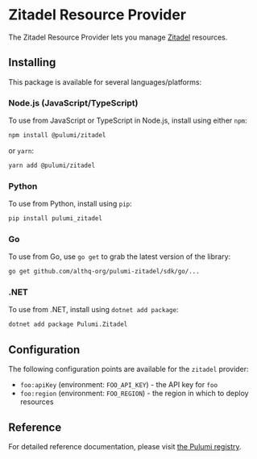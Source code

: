 # Zitadel Resource Provider

The Zitadel Resource Provider lets you manage [Zitadel](http://zitadel.com) resources.

## Installing

This package is available for several languages/platforms:

### Node.js (JavaScript/TypeScript)

To use from JavaScript or TypeScript in Node.js, install using either `npm`:

```bash
npm install @pulumi/zitadel
```

or `yarn`:

```bash
yarn add @pulumi/zitadel
```

### Python

To use from Python, install using `pip`:

```bash
pip install pulumi_zitadel
```

### Go

To use from Go, use `go get` to grab the latest version of the library:

```bash
go get github.com/althq-org/pulumi-zitadel/sdk/go/...
```

### .NET

To use from .NET, install using `dotnet add package`:

```bash
dotnet add package Pulumi.Zitadel
```

## Configuration

The following configuration points are available for the `zitadel` provider:

- `foo:apiKey` (environment: `FOO_API_KEY`) - the API key for `foo`
- `foo:region` (environment: `FOO_REGION`) - the region in which to deploy resources

## Reference

For detailed reference documentation, please visit [the Pulumi registry](https://www.pulumi.com/registry/packages/foo/api-docs/).
